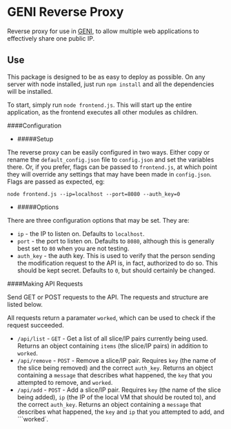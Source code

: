 GENI Reverse Proxy
==================

Reverse proxy for use in [GENI](http://www.geni.net/), to allow multiple web applications to effectively share one public IP.

Use
---

This package is designed to be as easy to deploy as possible.  On any server with node installed, just run `npm install` and all the dependencies will be installed.

To start, simply run `node frontend.js`.  This will start up the entire application, as the frontend executes all other modules as children.

####Configuration

* #####Setup

 The reverse proxy can be easily configured in two ways.  Either copy or rename the `default_config.json` file to  `config.json` and set the variables there.  Or, if you prefer, flags can be passed to `frontend.js`, at which point they will override any settings that may have been made in `config.json`.  Flags are passed as expected, eg:

```
node frontend.js --ip=localhost --port=8080 --auth_key=0
```

* #####Options

 There are three configuration options that may be set.  They are:

  * `ip` - the IP to listen on.  Defaults to `localhost`.
  * `port` - the port to listen on.  Defaults to `8080`, although this is generally best set to `80` when you are not testing.
  * `auth_key` - the auth key.  This is used to verify that the person sending the modification request to the API is, in fact, authorized to do so.  This should be kept secret.  Defaults to `0`, but should certainly be changed.
  
####Making API Requests

Send GET or POST requests to the API.  The requests and structure are listed below.

All requests return a paramater `worked`, which can be used to check if the request succeeded.

 * `/api/list` - `GET` - Get a list of all slice/IP pairs currently being used.  Returns an object containing `items` (the slice/IP pairs) in addition to `worked`.
 * `/api/remove` - `POST` - Remove a slice/IP pair.  Requires `key` (the name of the slice being removed) and the correct `auth_key`.  Returns an object containing a `message` that describes what happened, the `key` that you attempted to remove, and `worked`.
 * `/api/add` - `POST` - Add a slice/IP pair.  Requires `key` (the name of the slice being added), `ip` (the IP of the local VM that should be routed to), and the correct `auth_key`.  Returns an object containing a `message` that describes what happened, the `key` and `ip` that you attempted to add, and ```worked`.